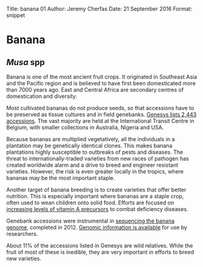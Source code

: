 Title:   banana 01
Author: Jeremy Cherfas
Date:   21 September 2016
Format: snippet

# Banana
## *Musa* spp

Banana is one of the most ancient fruit crops. It originated in Southeast Asia and the Pacific region and is believed to have first been domesticated more than 7000 years ago. East and Central Africa are secondary centres of domestication and diversity.

Most cultivated bananas do not produce seeds, so that accessions have to be preserved as tissue cultures and in field genebanks. [Genesys lists 2,443 accessions][goo]. The vast majority are held at the International Transit Centre in Belgium, with smaller collections in Australia, Nigeria and USA.

Because bananas are multiplied vegetatively, all the individuals in a plantation may be genetically identical clones. This makes banana plantations highly susceptible to outbreaks of pests and diseases. The threat to internationally-traded varieties from new races of pathogen has created worldwide alarm and a drive to breed and engineer resistant varieties. However, the risk is even greater locally in the tropics, where bananas may be the most important staple.

Another target of banana breeding is to create varieties that offer better nutrition. This is especially important where bananas are a staple crop, often used to wean children onto solid food. Efforts are focused on [increasing levels of vitamin A precursors][promusa] to combat deficiency diseases.

Genebank accessions were instrumental in [sequencing the banana genome][cirad], completed in 2012. [Genomic information is available][southgreen] for use by researchers.

About 11% of the accessions listed in Genesys are wild relatives. While the fruit of most of these is inedible, they are very important in efforts to breed new varieties.

[cirad]: http://www.cirad.fr/en/news/all-news-items/press-releases/2012/sequencing-of-the-banana-genome
[goo]: https://goo.gl/bWhDVz
[promusa]: http://www.promusa.org/Vitamin+A+in+banana
[southgreen]: http://banana-genome-hub.southgreen.fr
